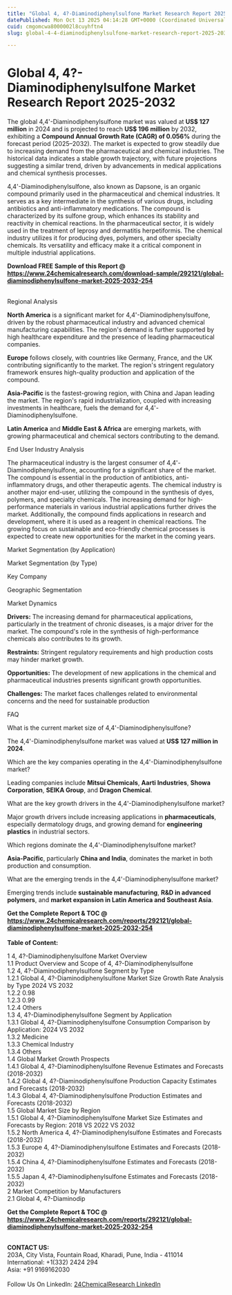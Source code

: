 ```yaml
---
title: "Global 4, 4?-Diaminodiphenylsulfone Market Research Report 2025-2032"
datePublished: Mon Oct 13 2025 04:14:28 GMT+0000 (Coordinated Universal Time)
cuid: cmgomcwa8000002l8cuyhftn4
slug: global-4-4-diaminodiphenylsulfone-market-research-report-2025-2032-1-1-1-1-1-1

---
```


# Global 4, 4?-Diaminodiphenylsulfone Market Research Report 2025-2032

<p>The global 4,4'-Diaminodiphenylsulfone market was valued at <strong>US$ 127 million</strong> in 2024 and is projected to reach <strong>US$ 196 million</strong> by 2032, exhibiting a <strong>Compound Annual Growth Rate (CAGR) of 0.056%</strong> during the forecast period (2025–2032). The market is expected to grow steadily due to increasing demand from the pharmaceutical and chemical industries. The historical data indicates a stable growth trajectory, with future projections suggesting a similar trend, driven by advancements in medical applications and chemical synthesis processes.</p><p>
</p><p>4,4'-Diaminodiphenylsulfone, also known as Dapsone, is an organic compound primarily used in the pharmaceutical and chemical industries. It serves as a key intermediate in the synthesis of various drugs, including antibiotics and anti-inflammatory medications. The compound is characterized by its sulfone group, which enhances its stability and reactivity in chemical reactions. In the pharmaceutical sector, it is widely used in the treatment of leprosy and dermatitis herpetiformis. The chemical industry utilizes it for producing dyes, polymers, and other specialty chemicals. Its versatility and efficacy make it a critical component in multiple industrial applications.</p><div><b>Download FREE Sample of this Report @ 
            <a href="https://www.24chemicalresearch.com/download-sample/292121/global-diaminodiphenylsulfone-market-2025-2032-254">
            https://www.24chemicalresearch.com/download-sample/292121/global-diaminodiphenylsulfone-market-2025-2032-254</a></b></div><br><p>
Regional Analysis</p><p>
</p><p><strong>North America</strong> is a significant market for 4,4'-Diaminodiphenylsulfone, driven by the robust pharmaceutical industry and advanced chemical manufacturing capabilities. The region's demand is further supported by high healthcare expenditure and the presence of leading pharmaceutical companies.</p><p>
</p><p><strong>Europe</strong> follows closely, with countries like Germany, France, and the UK contributing significantly to the market. The region's stringent regulatory framework ensures high-quality production and application of the compound.</p><p>
</p><p><strong>Asia-Pacific</strong> is the fastest-growing region, with China and Japan leading the market. The region's rapid industrialization, coupled with increasing investments in healthcare, fuels the demand for 4,4'-Diaminodiphenylsulfone.</p><p>
</p><p><strong>Latin America</strong> and <strong>Middle East &amp; Africa</strong> are emerging markets, with growing pharmaceutical and chemical sectors contributing to the demand.</p><p>
End User Industry Analysis</p><p>
</p><p>The pharmaceutical industry is the largest consumer of 4,4'-Diaminodiphenylsulfone, accounting for a significant share of the market. The compound is essential in the production of antibiotics, anti-inflammatory drugs, and other therapeutic agents. The chemical industry is another major end-user, utilizing the compound in the synthesis of dyes, polymers, and specialty chemicals. The increasing demand for high-performance materials in various industrial applications further drives the market. Additionally, the compound finds applications in research and development, where it is used as a reagent in chemical reactions. The growing focus on sustainable and eco-friendly chemical processes is expected to create new opportunities for the market in the coming years.</p><p>
Market Segmentation (by Application)</p><p>
</p><p>
Market Segmentation (by Type)</p><p>
</p><p>
Key Company</p><p>
</p><p>
Geographic Segmentation</p><p>
</p><p>
Market Dynamics</p><p>
</p><p><strong>Drivers:</strong> The increasing demand for pharmaceutical applications, particularly in the treatment of chronic diseases, is a major driver for the market. The compound's role in the synthesis of high-performance chemicals also contributes to its growth.</p><p>
</p><p><strong>Restraints:</strong> Stringent regulatory requirements and high production costs may hinder market growth.</p><p>
</p><p><strong>Opportunities:</strong> The development of new applications in the chemical and pharmaceutical industries presents significant growth opportunities.</p><p>
</p><p><strong>Challenges:</strong> The market faces challenges related to environmental concerns and the need for sustainable production</p><p>
FAQ</p><p>
What is the current market size of 4,4'-Diaminodiphenylsulfone?</p><p>
</p><p>The 4,4'-Diaminodiphenylsulfone market was valued at <strong>US$ 127 million in 2024</strong>.</p><p>
Which are the key companies operating in the 4,4'-Diaminodiphenylsulfone market?</p><p>
</p><p>Leading companies include <strong>Mitsui Chemicals</strong>, <strong>Aarti Industries</strong>, <strong>Showa Corporation</strong>, <strong>SEIKA Group</strong>, and <strong>Dragon Chemical</strong>.</p><p>
What are the key growth drivers in the 4,4'-Diaminodiphenylsulfone market?</p><p>
</p><p>Major growth drivers include increasing applications in <strong>pharmaceuticals</strong>, especially dermatology drugs, and growing demand for <strong>engineering plastics</strong> in industrial sectors.</p><p>
Which regions dominate the 4,4'-Diaminodiphenylsulfone market?</p><p>
</p><p><strong>Asia-Pacific</strong>, particularly <strong>China and India</strong>, dominates the market in both production and consumption.</p><p>
What are the emerging trends in the 4,4'-Diaminodiphenylsulfone market?</p><p>
</p><p>Emerging trends include <strong>sustainable manufacturing</strong>, <strong>R&amp;D in advanced polymers</strong>, and <strong>market expansion in Latin America and Southeast Asia</strong>.</p>

<div><b>Get the Complete Report & TOC @ 
            <a href="https://www.24chemicalresearch.com/reports/292121/global-diaminodiphenylsulfone-market-2025-2032-254">
            https://www.24chemicalresearch.com/reports/292121/global-diaminodiphenylsulfone-market-2025-2032-254</a></b></div><br>
            <b>Table of Content:</b><p>1 4, 4?-Diaminodiphenylsulfone Market Overview<br />
    1.1 Product Overview and Scope of 4, 4?-Diaminodiphenylsulfone<br />
    1.2 4, 4?-Diaminodiphenylsulfone Segment by Type<br />
        1.2.1 Global 4, 4?-Diaminodiphenylsulfone Market Size Growth Rate Analysis by Type 2024 VS 2032<br />
        1.2.2 0.98<br />
        1.2.3 0.99<br />
        1.2.4 Others<br />
    1.3 4, 4?-Diaminodiphenylsulfone Segment by Application<br />
        1.3.1 Global 4, 4?-Diaminodiphenylsulfone Consumption Comparison by Application: 2024 VS 2032<br />
        1.3.2 Medicine<br />
        1.3.3 Chemical Industry<br />
        1.3.4 Others<br />
    1.4 Global Market Growth Prospects<br />
        1.4.1 Global 4, 4?-Diaminodiphenylsulfone Revenue Estimates and Forecasts (2018-2032)<br />
        1.4.2 Global 4, 4?-Diaminodiphenylsulfone Production Capacity Estimates and Forecasts (2018-2032)<br />
        1.4.3 Global 4, 4?-Diaminodiphenylsulfone Production Estimates and Forecasts (2018-2032)<br />
    1.5 Global Market Size by Region<br />
        1.5.1 Global 4, 4?-Diaminodiphenylsulfone Market Size Estimates and Forecasts by Region: 2018 VS 2022 VS 2032<br />
        1.5.2 North America 4, 4?-Diaminodiphenylsulfone Estimates and Forecasts (2018-2032)<br />
        1.5.3 Europe 4, 4?-Diaminodiphenylsulfone Estimates and Forecasts (2018-2032)<br />
        1.5.4 China 4, 4?-Diaminodiphenylsulfone Estimates and Forecasts (2018-2032)<br />
        1.5.5 Japan 4, 4?-Diaminodiphenylsulfone Estimates and Forecasts (2018-2032)<br />
2 Market Competition by Manufacturers<br />
    2.1 Global 4, 4?-Diaminodip</p>

<div><b>Get the Complete Report & TOC @ 
            <a href="https://www.24chemicalresearch.com/reports/292121/global-diaminodiphenylsulfone-market-2025-2032-254">
            https://www.24chemicalresearch.com/reports/292121/global-diaminodiphenylsulfone-market-2025-2032-254</a></b></div><br>

<b>CONTACT US:</b><br>
            203A, City Vista, Fountain Road, Kharadi, Pune, India - 411014<br>
            International: +1(332) 2424 294<br>
            Asia: +91 9169162030 <br><br>
            Follow Us On LinkedIn: <a href="https://www.linkedin.com/company/24chemicalresearch/">24ChemicalResearch LinkedIn</a>